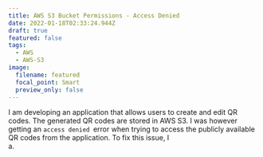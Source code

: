 ```yaml
---
title: AWS S3 Bucket Permissions - Access Denied
date: 2022-01-18T02:33:24.944Z
draft: true
featured: false
tags:
  - AWS
  - AWS-S3
image:
  filename: featured
  focal_point: Smart
  preview_only: false
---
```

I am developing an application that allows users to create and edit QR codes. The generated QR codes are stored in AWS S3. I was however getting an `access denied `error when trying to access the publicly available QR codes from the application.  To fix this issue, I \
a.